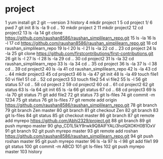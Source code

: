 # project
1  yum install git
    2  git --version
    3  history
    4  mkdir project 1
    5  cd project 1/
    6  pwd
    7  git init
    8  ls -la
    9  cd ..
   10  mkdir project 2
   11  mkdir project2
   12  cd project2
   13  ls -la
   14  git clone https://github.com/raushan8586/raushan_simplilearn_repo.git
   15  ls -la
   16  ls -l
   17  cd https://github.com/raushan8586/raushan_simplilearn_repo.git
   18  cd raushan_simplilearn_repo
   19  ls-l
   20  ls -l
   21  ls -la
   22  cd ..
   23  cd project
   24  ls -la
   25  git clone https://github.com/firstcontributions/first-contributions.git
   26  git ls -l
   27  ls -l
   28  ls -la
   29  cd ..
   30  cd project2
   31  ls -la
   32  cd raushan_simplilearn_repo
   33  ls -la
   34  cd ..
   35  cd project
   36  ls -la
   37  ls -l
   38  cd ..
   39  cd project2
   40  ls -la
   41  cd raushan_simplilearn_repo
   42  ls -la
   43  cd ..
   44  mkdir project3
   45  cd project3
   46  ls -la
   47  git init
   48  ls -la
   49  touch file1
   50  vi file1
   51  cd ..
   52  cd project3
   53  touch file2
   54  vi file2
   55  ls -l
   56  git status
   57  cd ..
   58  cd project 2
   59  cd project2
   60  cd ..
   61  cd project2
   62  git status
   63  ls -la
   64  git init
   65  ls -la
   66  git status
   67  cd ..
   68  cd project3
   69  ls -la
   70  git status
   71  git add file2
   72  git status
   73  git ls-files
   74  git commit -m 1234
   75  git status
   76  git ls-files
   77  git remote add origin https://github.com/raushan8586/raushan_simplilearn_repo.git
   78  git branch
   79  git branch Zen master
   80  git branch
   81  git checkout Zen
   82  git branch
   83  git ls-files
   84  git status 
   85  git checkout master
   86  git branch
   87  git remote add  myrepo https://github.com/Abhi2329/project.git 
   88  git branch
   89  git push myrepo master
   90  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
   91  git branch
   92  git push myrepo master
   93  git remote add roshan https://github.com/raushan8586/raushan_simplilearn_repo.git 
   94  git push roshan master
   95  git push myrepo master
   96  ls -la
   97  ls -l
   98  git add file1
   99  git status
  100  git commit -m ABCD
  101  git ls-files
  102  git push myrepo master 
  103  history
